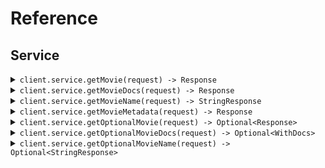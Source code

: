 # Reference
## Service
<details><summary><code>client.service.getMovie(request) -> Response</code></summary>
<dl>
<dd>

#### 🔌 Usage

<dl>
<dd>

<dl>
<dd>

```java
client.service().getMovie("string");
```
</dd>
</dl>
</dd>
</dl>

#### ⚙️ Parameters

<dl>
<dd>

<dl>
<dd>

**request:** `String` 
    
</dd>
</dl>
</dd>
</dl>


</dd>
</dl>
</details>

<details><summary><code>client.service.getMovieDocs(request) -> Response</code></summary>
<dl>
<dd>

#### 🔌 Usage

<dl>
<dd>

<dl>
<dd>

```java
client.service().getMovie("string");
```
</dd>
</dl>
</dd>
</dl>

#### ⚙️ Parameters

<dl>
<dd>

<dl>
<dd>

**request:** `String` 
    
</dd>
</dl>
</dd>
</dl>


</dd>
</dl>
</details>

<details><summary><code>client.service.getMovieName(request) -> StringResponse</code></summary>
<dl>
<dd>

#### 🔌 Usage

<dl>
<dd>

<dl>
<dd>

```java
client.service().getMovie("string");
```
</dd>
</dl>
</dd>
</dl>

#### ⚙️ Parameters

<dl>
<dd>

<dl>
<dd>

**request:** `String` 
    
</dd>
</dl>
</dd>
</dl>


</dd>
</dl>
</details>

<details><summary><code>client.service.getMovieMetadata(request) -> Response</code></summary>
<dl>
<dd>

#### 🔌 Usage

<dl>
<dd>

<dl>
<dd>

```java
client.service().getMovie("string");
```
</dd>
</dl>
</dd>
</dl>

#### ⚙️ Parameters

<dl>
<dd>

<dl>
<dd>

**request:** `String` 
    
</dd>
</dl>
</dd>
</dl>


</dd>
</dl>
</details>

<details><summary><code>client.service.getOptionalMovie(request) -> Optional&lt;Response&gt;</code></summary>
<dl>
<dd>

#### 🔌 Usage

<dl>
<dd>

<dl>
<dd>

```java
client.service().getMovie("string");
```
</dd>
</dl>
</dd>
</dl>

#### ⚙️ Parameters

<dl>
<dd>

<dl>
<dd>

**request:** `String` 
    
</dd>
</dl>
</dd>
</dl>


</dd>
</dl>
</details>

<details><summary><code>client.service.getOptionalMovieDocs(request) -> Optional&lt;WithDocs&gt;</code></summary>
<dl>
<dd>

#### 🔌 Usage

<dl>
<dd>

<dl>
<dd>

```java
client.service().getMovie("string");
```
</dd>
</dl>
</dd>
</dl>

#### ⚙️ Parameters

<dl>
<dd>

<dl>
<dd>

**request:** `String` 
    
</dd>
</dl>
</dd>
</dl>


</dd>
</dl>
</details>

<details><summary><code>client.service.getOptionalMovieName(request) -> Optional&lt;StringResponse&gt;</code></summary>
<dl>
<dd>

#### 🔌 Usage

<dl>
<dd>

<dl>
<dd>

```java
client.service().getMovie("string");
```
</dd>
</dl>
</dd>
</dl>

#### ⚙️ Parameters

<dl>
<dd>

<dl>
<dd>

**request:** `String` 
    
</dd>
</dl>
</dd>
</dl>


</dd>
</dl>
</details>
